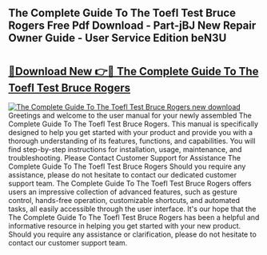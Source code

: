 ## The Complete Guide To The Toefl Test Bruce Rogers Free Pdf Download - Part-jBJ New Repair Owner Guide - User Service Edition beN3U

# <h2><a href="http://bc50742.oget.top/?id=The+Complete+Guide+To+The+Toefl+Test+Bruce+Rogers">🔗Download New 👉🔴 The Complete Guide To The Toefl Test Bruce Rogers</a></h2>

[![The Complete Guide To The Toefl Test Bruce Rogers new download](https://i.imgur.com/5g1atiW.png)](http://bc50742.oget.top/?id=The+Complete+Guide+To+The+Toefl+Test+Bruce+Rogers)
Greetings and welcome to the user manual for your newly assembled The Complete Guide To The Toefl Test Bruce Rogers. This manual is specifically designed to help you get started with your product and provide you with a thorough understanding of its features, functions, and capabilities. You will find step-by-step instructions for installation, usage, maintenance, and troubleshooting. Please Contact Customer Support for Assistance The Complete Guide To The Toefl Test Bruce Rogers Should you require any assistance, please do not hesitate to contact our dedicated customer support team. The Complete Guide To The Toefl Test Bruce Rogers offers users an impressive collection of advanced features, such as gesture control, hands-free operation, customizable shortcuts, and automated tasks, all easily accessible through the user interface. It's our hope that the The Complete Guide To The Toefl Test Bruce Rogers has been a helpful and informative resource in helping you get started with your new product. Should you require any assistance or clarification, please do not hesitate to contact our customer support team.

